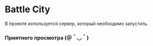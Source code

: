 # Battle City

В проекте используется сервер, который необходимо запустить.

### Приятного просмотра (＠＾◡＾)